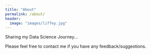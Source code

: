 ```yaml
---
title: "About"
permalink: /about/
header:
  image: "images/liffey.jpg"
---
```


Sharing my Data Science Journey...

Please feel free to contact me if you have any feedback/suggestions.
